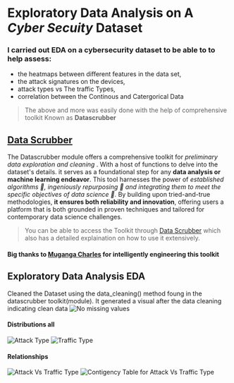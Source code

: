 # Exploratory Data Analysis on A ***Cyber Secuity*** Dataset
### I carried out EDA on a cybersecurity dataset to be able to to help  assess:
* the heatmaps between different features in the data set,
* the attack signatures on the devices,
* attack types vs The traffic Types,
* correlation between the Continous and Catergorical Data
  
>The above and more was easily done with the help of comprehensive toolkit Known as **Datascrubber**

## [Data Scrubber](https://datascrubber.developerhub.io/data-scrubber)
The Datascrubber module offers a comprehensive toolkit for *preliminary data exploration and cleaning* . With a host of functions to delve into the dataset's details. it serves as a foundational step for any **data analysis or machine learning endeavor**. This tool harnesses the power of *established algorithms 🥇, ingeniously repurposing 🥈 and integrating them to meet the specific objectives of data science 🥉.* By building upon tried-and-true methodologies, **it ensures both reliability and innovation**, offering users a platform that is both grounded in proven techniques and tailored for contemporary data science challenges.

> You can be able to access the Toolkit through [Data Scrubber](https://datascrubber.developerhub.io/data-scrubber) which also has a detailed explaination on how to use it extensively.  
#### Big thanks to [Muganga Charles](https://github.com/muganga-charles) for intelligently engineering this toolkit 

## Exploratory Data Analysis EDA
Cleaned the Dataset using the data_cleaning() method foung in the datascrubber toolkit(module). It generated a visual after the data cleaning indicating clean data
![No missing values ](https://github.com/ChuckJovans/CyberSecurity-Attacks-EDA/assets/90473880/e2be9078-7d7e-4cf7-b9bf-82c9c1391f00)

#### Distributions all
![Attack Type](https://github.com/ChuckJovans/CyberSecurity-Attacks-EDA/assets/90473880/e095b49e-e0b9-4d8c-b75c-c2af1e841495) ![Traffic Type](https://github.com/ChuckJovans/CyberSecurity-Attacks-EDA/assets/90473880/20e41642-51d9-44b0-80ab-187a2c4a61b4)

#### Relationships
![Attack Vs Traffic Type](https://github.com/ChuckJovans/CyberSecurity-Attacks-EDA/assets/90473880/d847f819-6f97-4ada-b386-654ee01bb407) ![Contigency Table for Attack Vs Traffic Type](https://github.com/ChuckJovans/CyberSecurity-Attacks-EDA/assets/90473880/84980688-00cf-4e76-993f-e58a4507762d)



